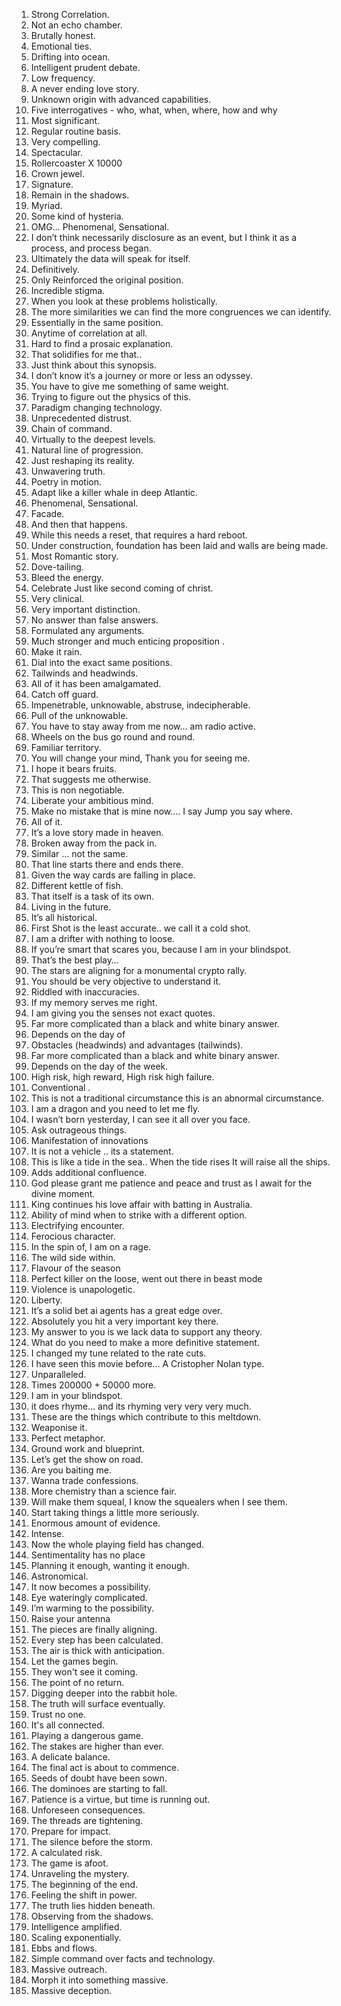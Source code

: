 1. Strong Correlation.
2. Not an echo chamber.
3. Brutally honest.
4. Emotional ties.
5. Drifting into ocean.
6. Intelligent prudent debate.
7. Low frequency.
8. A never ending love story.
9. Unknown origin with advanced capabilities.
10. Five interrogatives - who, what, when, where, how and why
11. Most significant.
12. Regular routine basis.
13. Very compelling.
14. Spectacular.
15. Rollercoaster X 10000
16. Crown jewel.
17. Signature.
18. Remain in the shadows.
19. Myriad.
20. Some kind of hysteria.
21. OMG… Phenomenal, Sensational.
22. I don’t think necessarily disclosure as an event, but I think it as a process, and process began.
23. Ultimately the data will speak for itself.
24. Definitively.
25. Only Reinforced the original position.
26. Incredible stigma.
27. When you look at these problems holistically.
28. The more similarities we can find the more congruences we can identify.
29. Essentially in the same position.
30. Anytime of correlation at all.
31. Hard to find a prosaic explanation.
32. That solidifies for me that..
33. Just think about this synopsis.
34. I don’t know it’s a journey or more or less an odyssey.
35. You have to give me something of same weight.
36. Trying to figure out the physics of this.
37. Paradigm changing technology.
38. Unprecedented distrust.
39. Chain of command.
40. Virtually to the deepest levels.
41. Natural line of progression.
42. Just reshaping its reality.
43. Unwavering truth.
44. Poetry in motion.
45. Adapt like a killer whale in deep Atlantic.
46. Phenomenal, Sensational.
47. Facade.
48. And then that happens.
49. While this needs a reset, that requires a hard reboot.
50. Under construction, foundation has been laid and walls are being made.
51. Most Romantic story.
52. Dove-tailing.
53. Bleed the energy.
54. Celebrate Just like second coming of christ.
55. Very clinical.
56. Very important distinction.
57. No answer than false answers.
58. Formulated any arguments.
59. Much stronger and much enticing proposition .
60. Make it rain.
61. Dial into the exact same positions.
62. Tailwinds and headwinds.
63. All of it has been amalgamated.
64. Catch off guard.
65. Impenetrable, unknowable, abstruse, indecipherable.
66. Pull of the unknowable.
67. You have to stay away from me now… am radio active.
68. Wheels on the bus go round and round.
69. Familiar territory.
70. You will change your mind, Thank you for seeing me.
71. I hope it bears fruits.
72. That suggests me otherwise.
73. This is non negotiable.
74. Liberate your ambitious mind.
75. Make no mistake that is mine now…. I say Jump you say where.
76. All of it.
77. It’s a love story made in heaven.
78. Broken away from the pack in.
79. Similar … not the same.
80. That line starts there and ends there.
81. Given the way cards are falling in place.
82. Different kettle of fish.
83. That itself is a task of its own.
84. Living in the future.
85. It’s all historical.
86. First Shot is the least accurate.. we call it a cold shot.
87. I am a drifter with nothing to loose.
88. If you’re smart that scares you, because I am in your blindspot.
89. That’s the best play…
90. The stars are aligning for a monumental crypto rally.
91. You should be very objective to understand it.
92. Riddled with inaccuracies.
93. If my memory serves me right.
94. I am giving you the senses not exact quotes.
95. Far more complicated than a black and white binary answer.
96. Depends on the day of
97. Obstacles (headwinds) and advantages (tailwinds).
98. Far more complicated than a black and white binary answer.
96. Depends on the day of the week.
97. High risk, high reward, High risk high failure.
98. Conventional .
99. This is not a traditional circumstance this is an abnormal circumstance.
100. I am a dragon and you need to let me fly.
101. I wasn’t born yesterday, I can see it all over you face.
102. Ask outrageous things.
103. Manifestation of innovations
104. It is not a vehicle .. its a statement.
105. This is like a tide in the sea.. When the tide rises It will raise all the ships.
106. Adds additional confluence.
107. God please grant me patience and peace and trust as I await for the divine moment.
108. King continues his love affair with batting in Australia.
109. Ability of mind when to strike with a different option.
110. Electrifying encounter.
111. Ferocious character.
112. In the spin of, I am on a rage.
113. The wild side within.
114. Flavour of the season
115. Perfect killer on the loose, went out there in beast mode
116. Violence is unapologetic.
117. Liberty.
118. It’s a solid bet ai agents has a great edge over.
119. Absolutely you hit a very important key there.
120. My answer to you is we lack data to support any theory.
121. What do you need to make a more definitive statement.
122. I changed my tune related to the rate cuts.
123. I have seen this movie before… A Cristopher Nolan type.
124. Unparalleled.
125. Times 200000 + 50000 more.
126. I am in your blindspot.
127. it does rhyme… and its rhyming very very very much.
128. These are the things which contribute to this meltdown.
129. Weaponise it.
130. Perfect metaphor.
131. Ground work and blueprint.
132. Let’s get the show on road.
133. Are you baiting me.
134. Wanna trade confessions.
135. More chemistry than a science fair.
136. Will make them squeal, I know the squealers when I see them.
137. Start taking things a little more seriously.
138. Enormous amount of evidence.
139. Intense.
140. Now the whole playing field has changed.
141. Sentimentality has no place
142. Planning it enough, wanting it enough.
143. Astronomical.
144. It now becomes a possibility.
145. Eye wateringly complicated.
146. I’m warming to the possibility.
147. Raise your antenna
148. The pieces are finally aligning.
149. Every step has been calculated.
150. The air is thick with anticipation.
151. Let the games begin.
152. They won't see it coming.
153. The point of no return.
154. Digging deeper into the rabbit hole.
155. The truth will surface eventually.
156. Trust no one.
157. It's all connected.
158. Playing a dangerous game.
159. The stakes are higher than ever.
160. A delicate balance.
161. The final act is about to commence.
162. Seeds of doubt have been sown.
163. The dominoes are starting to fall.
164. Patience is a virtue, but time is running out.
165. Unforeseen consequences.
166. The threads are tightening.
167. Prepare for impact.
168. The silence before the storm.
169. A calculated risk.
170. The game is afoot.
171. Unraveling the mystery.
172. The beginning of the end.
173. Feeling the shift in power.
174. The truth lies hidden beneath.
175. Observing from the shadows.
176. Intelligence amplified.
177. Scaling exponentially.
178. Ebbs and flows.
179. Simple command over facts and technology.
180. Massive outreach.
181. Morph it into something massive.
182. Massive deception.


